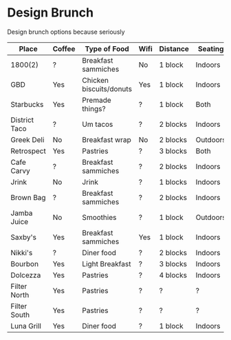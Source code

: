 # Design Brunch

Design brunch options because seriously


| Place         | Coffee        | Type of Food            | Wifi   | Distance | Seating   | Notes |
| ------------- |---------------| ------------------------|--------|----------|-----------|-------|
| 1800(2)       | ?             | Breakfast sammiches     | No     | 1 block  | Indoors   |
| GBD           | Yes           | Chicken biscuits/donuts | Yes    | 1 block  | Indoors   |
| Starbucks     | Yes           | Premade things?         | ?      | 1 block  | Both      |
| District Taco | ?             | Um tacos                | ?      | 2 blocks | Indoors   |
| Greek Deli    | No            | Breakfast wrap          | No     | 2 blocks | Outdoors  |
| Retrospect    | Yes           | Pastries                | ?      | 3 blocks | Both      |
| Cafe Carvy    | ?             | Breakfast sammiches     | ?      | 2 blocks | Indoors   |
| Jrink         | No            | Jrink                   | ?      | 1 blocks | Indoors   |
| Brown Bag     | ?             | Breakfast sammiches     | ?      | 2 blocks | Indoors   |
| Jamba Juice   | No            | Smoothies               | ?      | 1 block  | Outdoors  |
| Saxby's       | Yes           | Breakfast sammiches     | Yes    | 1 block  | Indoors   |
| Nikki's       | ?             | Diner food              | ?      | 2 blocks | Indoors   |
| Bourbon       | Yes           | Light Breakfast         | ?      | 3 blocks | Indoors   |
| Dolcezza      | Yes           | Pastries                | ?      | 4 blocks | Indoors   |
| Filter North  | Yes           | Pastries                | ?      | ?        | ?         |
| Filter South  | Yes           | Pastries                | ?      | ?        | ?         |
| Luna Grill    | Yes           | Diner food              | ?      | 1 block  | Indoors   |            
